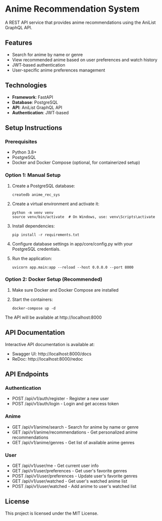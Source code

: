 # Anime Recommendation System

A REST API service that provides anime recommendations using the AniList GraphQL API.

## Features

- Search for anime by name or genre
- View recommended anime based on user preferences and watch history
- JWT-based authentication
- User-specific anime preferences management

## Technologies

- **Framework**: FastAPI
- **Database**: PostgreSQL
- **API**: AniList GraphQL API
- **Authentication**: JWT-based

## Setup Instructions

### Prerequisites

- Python 3.8+
- PostgreSQL
- Docker and Docker Compose (optional, for containerized setup)

### Option 1: Manual Setup

1. Create a PostgreSQL database:
   ```
   createdb anime_rec_sys
   ```

2. Create a virtual environment and activate it:
   ```
   python -m venv venv
   source venv/bin/activate  # On Windows, use: venv\Scripts\activate
   ```

3. Install dependencies:
   ```
   pip install -r requirements.txt
   ```

4. Configure database settings in app/core/config.py with your PostgreSQL credentials.

5. Run the application:
   ```
   uvicorn app.main:app --reload --host 0.0.0.0 --port 8000
   ```

### Option 2: Docker Setup (Recommended)

1. Make sure Docker and Docker Compose are installed

2. Start the containers:
   ```
   docker-compose up -d
   ```

The API will be available at http://localhost:8000

## API Documentation

Interactive API documentation is available at:
- Swagger UI: http://localhost:8000/docs
- ReDoc: http://localhost:8000/redoc

## API Endpoints

### Authentication

- POST /api/v1/auth/register - Register a new user
- POST /api/v1/auth/login - Login and get access token

### Anime

- GET /api/v1/anime/search - Search for anime by name or genre
- GET /api/v1/anime/recommendations - Get personalized anime recommendations
- GET /api/v1/anime/genres - Get list of available anime genres

### User

- GET /api/v1/user/me - Get current user info
- GET /api/v1/user/preferences - Get user's favorite genres
- POST /api/v1/user/preferences - Update user's favorite genres
- GET /api/v1/user/watched - Get user's watched anime list
- POST /api/v1/user/watched - Add anime to user's watched list

## License

This project is licensed under the MIT License.
